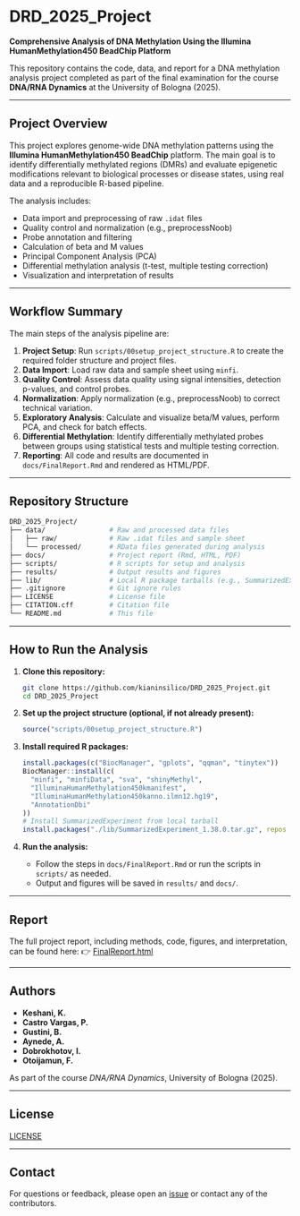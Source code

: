 # DRD_2025_Project

**Comprehensive Analysis of DNA Methylation Using the Illumina HumanMethylation450 BeadChip Platform**

This repository contains the code, data, and report for a DNA methylation analysis project completed as part of the final examination for the course **DNA/RNA Dynamics** at the University of Bologna (2025).

---

## Project Overview

This project explores genome-wide DNA methylation patterns using the **Illumina HumanMethylation450 BeadChip** platform. The main goal is to identify differentially methylated regions (DMRs) and evaluate epigenetic modifications relevant to biological processes or disease states, using real data and a reproducible R-based pipeline.

The analysis includes:
- Data import and preprocessing of raw `.idat` files
- Quality control and normalization (e.g., preprocessNoob)
- Probe annotation and filtering
- Calculation of beta and M values
- Principal Component Analysis (PCA)
- Differential methylation analysis (t-test, multiple testing correction)
- Visualization and interpretation of results

---

## Workflow Summary

The main steps of the analysis pipeline are:

1. **Project Setup**: Run `scripts/00setup_project_structure.R` to create the required folder structure and project files.
2. **Data Import**: Load raw data and sample sheet using `minfi`.
3. **Quality Control**: Assess data quality using signal intensities, detection p-values, and control probes.
4. **Normalization**: Apply normalization (e.g., preprocessNoob) to correct technical variation.
5. **Exploratory Analysis**: Calculate and visualize beta/M values, perform PCA, and check for batch effects.
6. **Differential Methylation**: Identify differentially methylated probes between groups using statistical tests and multiple testing correction.
7. **Reporting**: All code and results are documented in `docs/FinalReport.Rmd` and rendered as HTML/PDF.

---

## Repository Structure

```bash
DRD_2025_Project/
├── data/                # Raw and processed data files
│   ├── raw/             # Raw .idat files and sample sheet
│   └── processed/       # RData files generated during analysis
├── docs/                # Project report (Rmd, HTML, PDF)
├── scripts/             # R scripts for setup and analysis
├── results/             # Output results and figures
├── lib/                 # Local R package tarballs (e.g., SummarizedExperiment)
├── .gitignore           # Git ignore rules
├── LICENSE              # License file
├── CITATION.cff         # Citation file
└── README.md            # This file
```

---

## How to Run the Analysis

1. **Clone this repository:**
   ```bash
   git clone https://github.com/kianinsilico/DRD_2025_Project.git
   cd DRD_2025_Project
   ```

2. **Set up the project structure (optional, if not already present):**
   ```r
   source("scripts/00setup_project_structure.R")
   ```

3. **Install required R packages:**
   ```r
   install.packages(c("BiocManager", "gplots", "qqman", "tinytex"))
   BiocManager::install(c(
     "minfi", "minfiData", "sva", "shinyMethyl",
     "IlluminaHumanMethylation450kmanifest",
     "IlluminaHumanMethylation450kanno.ilmn12.hg19",
     "AnnotationDbi"
   ))
   # Install SummarizedExperiment from local tarball
   install.packages("./lib/SummarizedExperiment_1.38.0.tar.gz", repos = NULL)
   ```

4. **Run the analysis:**
   - Follow the steps in `docs/FinalReport.Rmd` or run the scripts in `scripts/` as needed.
   - Output and figures will be saved in `results/` and `docs/`.

---

## Report

The full project report, including methods, code, figures, and interpretation, can be found here:
👉 [FinalReport.html](./docs/FinalReport.html)

---

## Authors

- **Keshani, K.**
- **Castro Vargas, P.**
- **Gustini, B.**
- **Aynede, A.**
- **Dobrokhotov, I.**
- **Otoijamun, F.**

As part of the course *DNA/RNA Dynamics*, University of Bologna (2025).

---

## License

[LICENSE](./LICENSE)

---

## Contact

For questions or feedback, please open an [issue](https://github.com/kianinsilico/DRD_2025_Project/issues) or contact any of the contributors.
